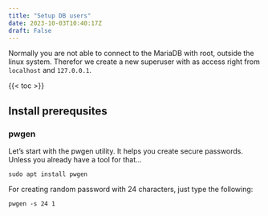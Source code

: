 ```yaml
---
title: "Setup DB users"
date: 2023-10-03T10:40:17Z
draft: False
---
```


Normally you are not able to connect to the MariaDB with root, outside the linux system. Therefor we create a new superuser with as access right from `localhost` and `127.0.0.1`.

{{< toc >}}

## Install prerequsites
### pwgen
Let’s start with the pwgen utility. It helps you create secure passwords. Unless you already have a tool for that…

```plain
sudo apt install pwgen
```

For creating random password with 24 characters, just type the following:

```pwgen -s 24 1```